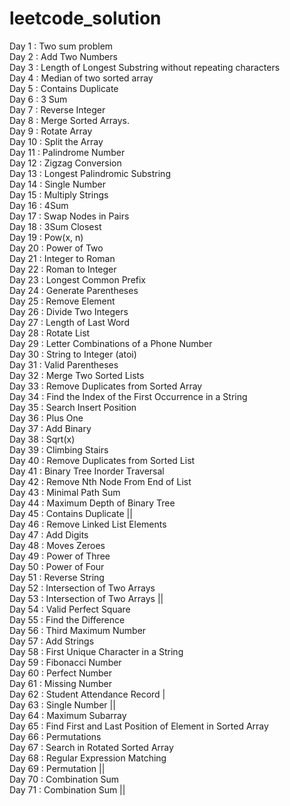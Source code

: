# leetcode_solution

Day 1 : Two sum problem<br/>
Day 2 : Add Two Numbers<br/>
Day 3 : Length of Longest Substring without repeating characters<br/>
Day 4 : Median of two sorted array<br/>
Day 5 : Contains Duplicate<br/>
Day 6 : 3 Sum<br/>
Day 7 : Reverse Integer<br/>
Day 8 : Merge Sorted Arrays.<br/>
Day 9 : Rotate Array<br/>
Day 10 : Split the Array<br/>
Day 11 : Palindrome Number<br/>
Day 12 : Zigzag Conversion<br/>
Day 13 : Longest Palindromic Substring<br/>
Day 14 : Single Number<br/>
Day 15 : Multiply Strings<br/>
Day 16 : 4Sum<br/>
Day 17 : Swap Nodes in Pairs<br/>
Day 18 : 3Sum Closest<br/>
Day 19 : Pow(x, n)<br/>
Day 20 : Power of Two<br/>
Day 21 : Integer to Roman<br/>
Day 22 : Roman to Integer<br/>
Day 23 : Longest Common Prefix<br/>
Day 24 : Generate Parentheses<br/>
Day 25 : Remove Element<br/>
Day 26 : Divide Two Integers<br/>
Day 27 : Length of Last Word<br/>
Day 28 : Rotate List<br/>
Day 29 : Letter Combinations of a Phone Number<br/>
Day 30 : String to Integer (atoi)<br/>
Day 31 : Valid Parentheses<br/>
Day 32 : Merge Two Sorted Lists<br/>
Day 33 : Remove Duplicates from Sorted Array<br/>
Day 34 : Find the Index of the First Occurrence in a String<br/>
Day 35 : Search Insert Position<br/>
Day 36 : Plus One<br/>
Day 37 : Add Binary<br/>
Day 38 : Sqrt(x)<br/>
Day 39 : Climbing Stairs<br/>
Day 40 : Remove Duplicates from Sorted List<br/>
Day 41 : Binary Tree Inorder Traversal<br/>
Day 42 : Remove Nth Node From End of List<br/>
Day 43 : Minimal Path Sum<br/>
Day 44 : Maximum Depth of Binary Tree<br/>
Day 45 : Contains Duplicate ||<br/>
Day 46 : Remove Linked List Elements<br/>
Day 47 : Add Digits<br/>
Day 48 : Moves Zeroes<br/>
Day 49 : Power of Three<br/>
Day 50 : Power of Four<br/>
Day 51 : Reverse String<br/>
Day 52 : Intersection of Two Arrays<br/>
Day 53 : Intersection of Two Arrays ||<br/>
Day 54 : Valid Perfect Square<br/>
Day 55 : Find the Difference<br/>
Day 56 : Third Maximum Number<br/>
Day 57 : Add Strings<br/>
Day 58 : First Unique Character in a String<br/>
Day 59 : Fibonacci Number<br/>
Day 60 : Perfect Number<br/>
Day 61 : Missing Number<br/>
Day 62 : Student Attendance Record |<br/>
Day 63 : Single Number ||<br/>
Day 64 : Maximum Subarray<br/>
Day 65 : Find First and Last Position of Element in Sorted Array<br/>
Day 66 : Permutations<br/>
Day 67 : Search in Rotated Sorted Array<br/>
Day 68 : Regular Expression Matching<br/>
Day 69 : Permutation ||<br/>
Day 70 : Combination Sum<br/>
Day 71 : Combination Sum ||<br/>